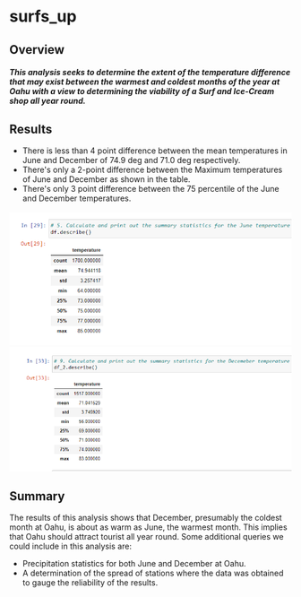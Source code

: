 # surfs_up

## Overview

##### This analysis seeks to determine the extent of the temperature difference that may exist between the warmest and coldest months of the year at Oahu with a view to determining the viability of a Surf and Ice-Cream shop all year round.

## Results

* There is less than 4 point difference between the mean temperatures in June and December of 74.9 deg and 71.0 deg respectively.
* There's only a 2-point difference between the Maximum temperatures of June and December as shown in the table.
* There's only 3 point difference between the 75 percentile of the June and December temperatures.

![June_Temperature_Statistics](Resources/june_temp_stats.PNG)
![December_Temperature_Statistics](Resources/december_temp_stats.PNG)

## Summary

The results of this analysis shows that December, presumably the coldest month at Oahu, is about as warm as June, the warmest month. This implies that Oahu should attract tourist all year round. Some additional queries we could include in this analysis are:
* Precipitation statistics for both June and December at Oahu.
* A determination of the spread of stations where the data was obtained to gauge the reliability of the results.
